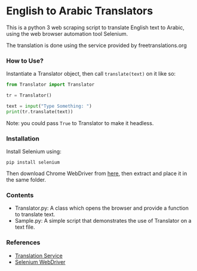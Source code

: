 # English to Arabic Translators

This is a python 3 web scraping script to translate English text to Arabic,  
using the web browser automation tool Selenium.

The translation is done using the service provided by freetranslations.org


### How to Use?

Instantiate a Translator object, then call `translate(text)` on it like so:

```python
from Translator import Translator

tr = Translator()

text = input("Type Something: ")
print(tr.translate(text))
```

Note: you could pass `True` to Translator to make it headless.


### Installation

Install Selenium using:

```
pip install selenium
```

Then download Chrome WebDriver from
[here](https://chromedriver.storage.googleapis.com/index.html?path=2.46/),
then extract and place it in the same folder.


### Contents

- Translator.py: A class which opens the browser and provide a function to translate text.
- Sample.py: A simple script that demonstrates the use of Translator on a text file.


### References

- [Translation Service](https://www.freetranslations.org/english-to-arabic-translation.html)
- [Selenium WebDriver](https://selenium-python.readthedocs.io)